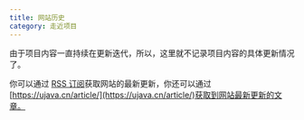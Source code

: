 ```yaml
---
title: 网站历史
category: 走近项目
---
```


由于项目内容一直持续在更新迭代，所以，这里就不记录项目内容的具体更新情况了。

你可以通过 [RSS 订阅](https://ujava.cn/feed.json)获取网站的最新更新，你还可以通过 [https://ujava.cn/article/](https://ujava.cn/article/)获取到网站最新更新的文章。


